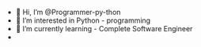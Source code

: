 - 👋 Hi, I’m @Programmer-py-thon
- 👀 I’m interested in Python - programming
- 🌱 I’m currently learning - Complete Software Engineer
- 
<!---
Programmer-py-thon/Programmer-py-thon is a ✨ special ✨ repository because its `README.md` (this file) appears on your GitHub profile.
You can click the Preview link to take a look at your changes.
--->
